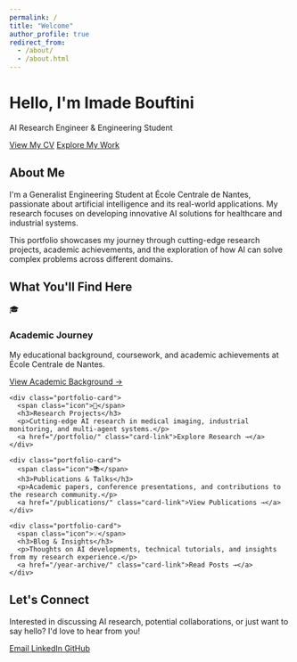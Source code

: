```yaml
---
permalink: /
title: "Welcome"
author_profile: true
redirect_from: 
  - /about/
  - /about.html
---
```


<link rel="stylesheet" href="{{ '/assets/css/landing.css' | relative_url }}">

<div class="landing-hero">
  <h1>Hello, I'm Imade Bouftini</h1>
  <p class="subtitle">AI Research Engineer & Engineering Student</p>
  <a href="/cv/" class="cta-button">View My CV</a>
  <a href="/portfolio/" class="cta-button">Explore My Work</a>
</div>

<div class="landing-intro">
  <h2>About Me</h2>
  <p>
    I'm a <span class="highlight">Generalist Engineering Student</span> at École Centrale de Nantes, 
    passionate about <span class="highlight">artificial intelligence</span> and its real-world applications. 
    My research focuses on developing innovative AI solutions for healthcare and industrial systems.
  </p>
  <p>
    This portfolio showcases my journey through cutting-edge research projects, academic achievements, 
    and the exploration of how AI can solve complex problems across different domains.
  </p>
</div>

<div class="landing-portfolio">
  <h2>What You'll Find Here</h2>
  <div class="portfolio-grid">
    <div class="portfolio-card">
      <span class="icon">🎓</span>
      <h3>Academic Journey</h3>
      <p>My educational background, coursework, and academic achievements at École Centrale de Nantes.</p>
      <a href="/cv/" class="card-link">View Academic Background →</a>
    </div>
    
    <div class="portfolio-card">
      <span class="icon">🔬</span>
      <h3>Research Projects</h3>
      <p>Cutting-edge AI research in medical imaging, industrial monitoring, and multi-agent systems.</p>
      <a href="/portfolio/" class="card-link">Explore Research →</a>
    </div>
    
    <div class="portfolio-card">
      <span class="icon">📚</span>
      <h3>Publications & Talks</h3>
      <p>Academic papers, conference presentations, and contributions to the research community.</p>
      <a href="/publications/" class="card-link">View Publications →</a>
    </div>
    
    <div class="portfolio-card">
      <span class="icon">💡</span>
      <h3>Blog & Insights</h3>
      <p>Thoughts on AI developments, technical tutorials, and insights from my research experience.</p>
      <a href="/year-archive/" class="card-link">Read Posts →</a>
    </div>
  </div>
</div>

<div class="landing-connect">
  <h2>Let's Connect</h2>
  <p>
    Interested in discussing AI research, potential collaborations, or just want to say hello? 
    I'd love to hear from you!
  </p>
  <div class="social-links">
    <a href="mailto:imadebouftini@gmail.com" class="social-link">
      <i class="fas fa-envelope"></i> Email
    </a>
    <a href="https://linkedin.com/in/imade-bouftini" class="social-link" target="_blank">
      <i class="fab fa-linkedin"></i> LinkedIn
    </a>
    <a href="https://github.com/ibouftini" class="social-link" target="_blank">
      <i class="fab fa-github"></i> GitHub
    </a>
  </div>
</div>
